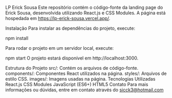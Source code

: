 LP Erick Sousa
Este repositório contém o código-fonte da landing page do Erick Sousa, desenvolvida utilizando React.js e CSS Modules. A página está hospedada em https://lp-erick-sousa.vercel.app/.

Instalação
Para instalar as dependências do projeto, execute:


npm install

Para rodar o projeto em um servidor local, execute:


npm start
O projeto estará disponível em http://localhost:3000.

Estrutura do Projeto
src/: Contém os arquivos de código-fonte.
components/: Componentes React utilizados na página.
styles/: Arquivos de estilo CSS.
images/: Imagens usadas na página.
Tecnologias Utilizadas
React.js
CSS Modules
JavaScript (ES6+)
HTML5
Contato
Para mais informações ou dúvidas, entre em contato através do sicck3@hotmail.com
